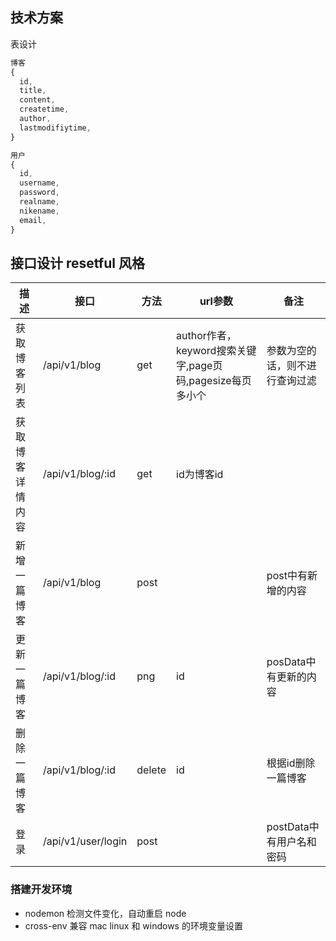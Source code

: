 ## 技术方案

表设计
```js
博客
{
  id,
  title,
  content,
  createtime,
  author,
  lastmodifiytime,
}
```

```js
用户
{
  id,
  username,
  password,
  realname,
  nikename,
  email,
}
```


## 接口设计 resetful 风格
描述|接口|方法|url参数|备注
--|--|--|--|--|
获取博客列表|/api/v1/blog  |get|author作者，keyword搜索关键字,page页码,pagesize每页多小个|参数为空的话，则不进行查询过滤
获取博客详情内容  |/api/v1/blog/:id  |get|id为博客id|
新增一篇博客  |/api/v1/blog |post||post中有新增的内容|
更新一篇博客  |/api/v1/blog/:id | png|id|posData中有更新的内容
删除一篇博客  |/api/v1/blog/:id |delete|id|根据id删除一篇博客
登录|/api/v1/user/login|post||postData中有用户名和密码


### 搭建开发环境
- nodemon 检测文件变化，自动重启 node
- cross-env 兼容 mac linux 和 windows 的环境变量设置